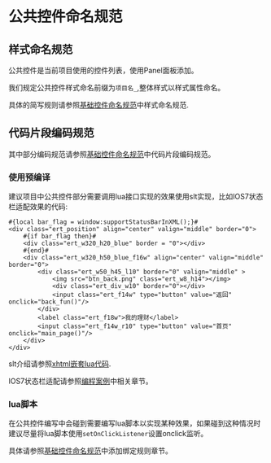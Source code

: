 # 公共控件命名规范

## 样式命名规范

公共控件是当前项目使用的控件列表，使用Panel面板添加。

我们规定公共控件样式命名前缀为`项目名_`,整体样式以样式属性命名。

具体的简写规则请参照[基础控件命名规范](./basic_tag_standard.html)中样式命名规范.

## 代码片段编码规范

其中部分编码规范请参照[基础控件命名规范](./basic_tag_standard.html)中代码片段编码规范。

### 使用预编译

建议项目中公共控件部分需要调用lua接口实现的效果使用slt实现，比如IOS7状态栏适配效果的代码:

```
#{local bar_flag = window:supportStatusBarInXML();}#
<div class="ert_position" align="center" valign="middle" border="0">
    #{if bar_flag then}#
    <div class="ert_w320_h20_blue" border = "0"></div>
    #{end}#
    <div class="ert_w320_h50_blue_f16w" align="center" valign="middle" border="0">
        <div class="ert_w50_h45_l10" border="0" valign="middle" >
            <img src="btn_back.png" class="ert_w8_h14"></img>
            <div class="ert_div_w10" border="0"></div>
            <input class="ert_f14w" type="button" value="返回" onclick="back_fun()"/>
        </div>
        <label class="ert_f18w">我的理财</label>
        <input class="ert_f14w_r10" type="button" value="首页" onclick="main_page()"/>
    </div>
</div>
```

slt介绍请参照[xhtml嵌套lua代码](../prerequisites/slt_code.html).

IOS7状态栏适配请参照[编程案例](../../xhtml_example/ios/ios_adaptation.html)中相关章节。

### lua脚本

在公共控件编写中会碰到需要编写lua脚本以实现某种效果，如果碰到这种情况时建议尽量将lua脚本使用`setOnClickListener`设置onclick监听。

具体请参照[基础控件命名规范](./basic_tag_standard.html)中添加绑定规则章节。
